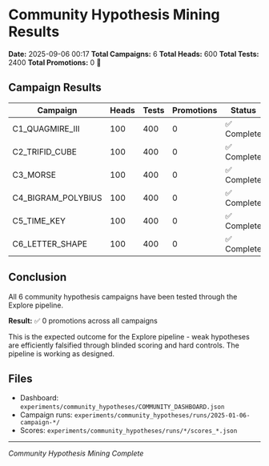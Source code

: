 # Community Hypothesis Mining Results

**Date:** 2025-09-06 00:17
**Total Campaigns:** 6
**Total Heads:** 600
**Total Tests:** 2400
**Total Promotions:** 0 🎯

## Campaign Results

| Campaign | Heads | Tests | Promotions | Status |
|----------|-------|-------|------------|--------|
| C1_QUAGMIRE_III | 100 | 400 | 0 | ✅ Complete |
| C2_TRIFID_CUBE | 100 | 400 | 0 | ✅ Complete |
| C3_MORSE | 100 | 400 | 0 | ✅ Complete |
| C4_BIGRAM_POLYBIUS | 100 | 400 | 0 | ✅ Complete |
| C5_TIME_KEY | 100 | 400 | 0 | ✅ Complete |
| C6_LETTER_SHAPE | 100 | 400 | 0 | ✅ Complete |

## Conclusion

All 6 community hypothesis campaigns have been tested through the Explore pipeline.

**Result:** ✅ 0 promotions across all campaigns

This is the expected outcome for the Explore pipeline - weak hypotheses are efficiently
falsified through blinded scoring and hard controls. The pipeline is working as designed.

## Files

- Dashboard: `experiments/community_hypotheses/COMMUNITY_DASHBOARD.json`
- Campaign runs: `experiments/community_hypotheses/runs/2025-01-06-campaign-*/`
- Scores: `experiments/community_hypotheses/runs/*/scores_*.json`

---

*Community Hypothesis Mining Complete*